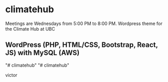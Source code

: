 # climatehub

Meetings are Wednesdays from 5:00 PM to 8:00 PM.
Wordpress theme for the Climate Hub at UBC

## WordPress (PHP, HTML/CSS, Bootstrap, React, JS) with MySQL (AWS)
"# climatehub" 
"# climatehub" 

victor